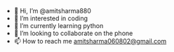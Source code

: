 - 👋 Hi, I’m @amitsharma880
- 👀 I’m interested in coding
- 🌱 I’m currently learning python
- 💞️ I’m looking to collaborate on the phone
- 📫 How to reach me amitsharma060802@gmail.com

<!---
amitsharma880/amitsharma880 is a ✨ special ✨ repository because its `README.md` (this file) appears on your GitHub profile.
You can click the Preview link to take a look at your changes.
--->

